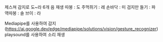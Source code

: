 제스쳐 감지로 도~라 6개 음 재생
따봉 : 도
주먹쥐기 : 레
손바닥 : 미
검지만 들기 : 파
역따봉 : 솔
브이 : 라

Mediapipe를 사용하여 감지(https://ai.google.dev/edge/mediapipe/solutions/vision/gesture_recognizer)
playsound를 사용하여 소리 재생
